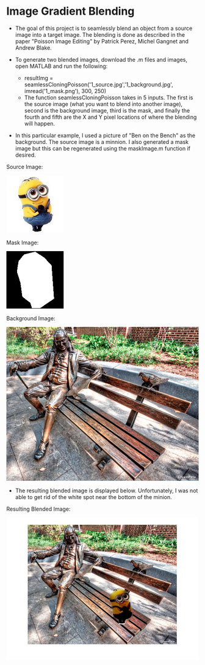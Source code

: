 # Image Gradient Blending

- The goal of this project is to seamlessly blend an object from a source image into a target image. The blending is done as described in the paper "Poisson Image Editing" by Patrick Perez, Michel Gangnet and Andrew Blake.

- To generate two blended images, download the .m files and images, open MATLAB and run the following:
    - resultImg = seamlessCloningPoisson('1_source.jpg','1_background.jpg', imread('1_mask.png'), 300, 250)
    - The function seamlessCloningPoisson takes in 5 inputs. The first is the source image (what you want to blend into another image),         second is the background image, third is the mask, and finally the fourth and fifth are the X and Y pixel locations of where the           blending will happen.

- In this particular example, I used a picture of "Ben on the Bench" as the background. The source image is a minnion. I also generated a mask image but this can be regenerated using the maskImage.m function if desired.

Source Image:

![Source Image](Images/1_source.jpg)

Mask Image:

![Mask Image](Images/1_mask.png)

Background Image:

![Background Image](Images/1_background.jpg)

- The resulting blended image is displayed below. Unfortunately, I was not able to get rid of the white spot near the bottom of the minion. 

Resulting Blended Image:

![Resulting Blended Image](Images/Minnion_result.jpg)


